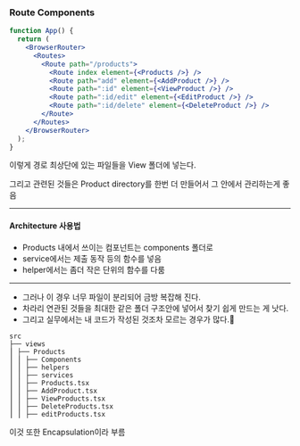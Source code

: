 ### Route Components

```jsx
function App() {
  return (
    <BrowserRouter>
      <Routes>
        <Route path="/products">
          <Route index element={<Products />} />
          <Route path="add" element={<AddProduct />} />
          <Route path=":id" element={<ViewProduct />} />
          <Route path=":id/edit" element={<EditProduct />} />
          <Route path=":id/delete" element={<DeleteProduct />} />
        </Route>
      </Routes>
    </BrowserRouter>
  );
}
```

이렇게 경로 최상단에 있는 파일들을 View 폴더에 넣는다.

그리고 관련된 것들은 Product directory를 한번 더 만들어서 그 안에서 관리하는게 좋음

---

#### Architecture 사용법

- Products 내에서 쓰이는 컴포넌트는 components 폴더로
- service에서는 제출 동작 등의 함수를 넣음
- helper에서는 좀더 작은 단위의 함수를 다룸

---

- 그러나 이 경우 너무 파일이 분리되어 금방 복잡해 진다.
- 차라리 연관된 것들을 최대한 같은 폴더 구조안에 넣어서 찾기 쉽게 만드는 게 낫다.
- 그리고 실무에서는 내 코드가 작성된 것조차 모르는 경우가 많다.🥲

```
src
├── views
⎮ ├── Products
⎮ ⎮ ├── Components
⎮ ⎮ ├── helpers
⎮ ⎮ ├── services
⎮ ⎮ ├── Products.tsx
⎮ ⎮ ├── AddProduct.tsx
⎮ ⎮ ├── ViewProducts.tsx
⎮ ⎮ ├── DeleteProducts.tsx
⎮ ⎮ ├── editProducts.tsx

```

이것 또한 Encapsulation이라 부름
